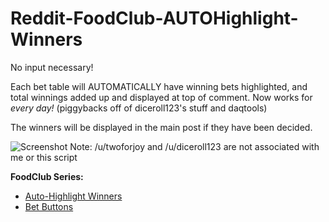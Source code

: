 # Reddit-FoodClub-AUTOHighlight-Winners
No input necessary! 

Each bet table will AUTOMATICALLY have winning bets highlighted, and total winnings added up and displayed at top of comment. Now works for *every day!* (piggybacks off of diceroll123's stuff and daqtools)

The winners will be displayed in the main post if they have been decided. 

![Screenshot](http://i.imgur.com/4qJIOSf.png "Screenshot")
Note: /u/twoforjoy and /u/diceroll123 are not associated with me or this script
<br>

**FoodClub Series:**
* [Auto-Highlight Winners](https://github.com/friendly-trenchcoat/Reddit-FoodClub-AUTOHighlight-Winners)
* [Bet Buttons](https://github.com/friendly-trenchcoat/Reddit-FoodClub-BetButtons)
